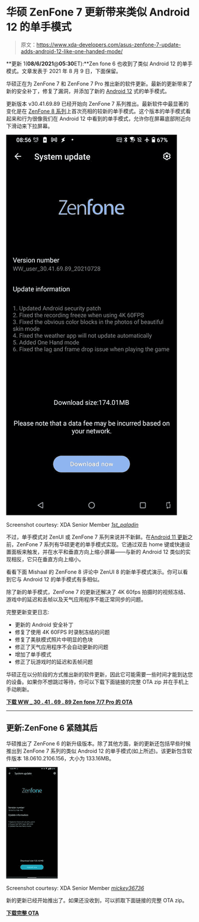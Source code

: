 # 华硕 ZenFone 7 更新带来类似 Android 12 的单手模式

> 原文：<https://www.xda-developers.com/asus-zenfone-7-update-adds-android-12-like-one-handed-mode/>

**更新 1(****08/6/2021****@****05:30****ET):**Zen fone 6 也收到了类似 Android 12 的单手模式。文章发表于 2021 年 8 月 9 日，下面保留。

华硕正在为 ZenFone 7 和 ZenFone 7 Pro 推出新的软件更新。最新的更新带来了新的安全补丁，修复了漏洞，并添加了新的 [Android 12](https://www.xda-developers.com/android-12/) 式的单手模式。

更新版本 v30.41.69.89 已经开始向 ZenFone 7 系列推出。最新软件中最显著的变化是在 [ZenFone 8 系列](https://www.xda-developers.com/asus-zenfone-8/)上首次亮相的较新的单手模式。这个版本的单手模式看起来和行为很像我们在 Android 12 中看到的单手模式，允许你在屏幕底部附近向下滑动来下拉屏幕。

 <picture>![ZenFone 7 OTA ](img/57bb2ddb795e3db7194a551313a0a57d.png)</picture> 

Screenshot courtesy: XDA Senior Member *[1st_paladin](https://forum.xda-developers.com/t/update-29-13-7-47-30-41-69-78-last.4182391/page-2#post-85425801)*

不过，单手模式对 ZenUI 或 ZenFone 7 系列来说并不新鲜。在[Android 11 更新](https://www.xda-developers.com/asus-zenfone-7-android-11-update/)之前，ZenFone 7 系列有华硕更老的单手模式实现。它通过双击 home 键或快速设置面板来触发，并在水平和垂直方向上缩小屏幕——与新的 Android 12 类似的实现相反，它只在垂直方向上缩小。

看看下面 Mishaal 的 ZenFone 8 评论中 ZenUI 8 的新单手模式演示。你可以看到它与 Android 12 的单手模式有多相似。

除了新的单手模式，ZenFone 7 的更新还解决了 4K 60fps 拍摄时的视频冻结、游戏中的延迟和丢帧以及天气应用程序不能正常同步的问题。

完整更新变更日志:

*   更新的 Android 安全补丁
*   修复了使用 4K 60FPS 时录制冻结的问题
*   修复了美肤模式照片中明显的色块
*   修正了天气应用程序不会自动更新的问题
*   增加了单手模式
*   修正了玩游戏时的延迟和丢帧问题

华硕正在以分阶段的方式推出新的软件更新，因此它可能需要一些时间才能到达您的设备。如果你不想跳过等待，你可以下载下面链接的完整 OTA zip 并在手机上手动刷新。

**[下载 WW _ 30 . 41 . 69 . 89 Zen fone 7/7 Pro 的 OTA](https://dlcdnets.asus.com/pub/ASUS/ZenFone/ZS670KS/UL-I002D-WW-30.41.69.89-user.zip)**

* * *

## 更新:ZenFone 6 紧随其后

华硕推出了 ZenFone 6 的新升级版本。除了其他方面，新的更新还包括早些时候推出到 ZenFone 7 系列的类似 Android 12 的单手模式(如上所述)。该更新包含软件版本 18.0610.2106.156，大小为 133.16MB。

 <picture>![Software update prompt on a ZenFone 6](img/528d7273fc2ab2347c357bd80c56c3c1.png)</picture> 

Screenshot courtesy: XDA Senior Member [*mickey36736*](https://forum.xda-developers.com/m/mickey36736.5059016/)

新的更新已经开始推出了。如果还没收到，可以抓取下面链接的完整 OTA zip。

**[下载完整 OTA](https://dlcdnets.asus.com/pub/ASUS/ZenFone/ZS630KL/UL-ASUS_I01WD-ASUS-18.0610.2106.156-1.1.1-user.zip)**